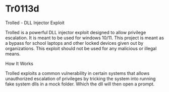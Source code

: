 # Tr0113d

Trolled - DLL Injector Exploit

Trolled is a powerful  DLL injector exploit designed to allow privilege escalation. It is meant to be used for windows 10/11. This project is meant as a bypass for school laptops and other locked devices given out by organizations. This exploit should not be used for any malicious or illegal means.

How It Works

Trolled exploits a common vulnerability in certain systems that allows unauthorized escalation of privileges by tricking the system into running fake system dlls in a mock folder. Which the dll will then open a prompt.
